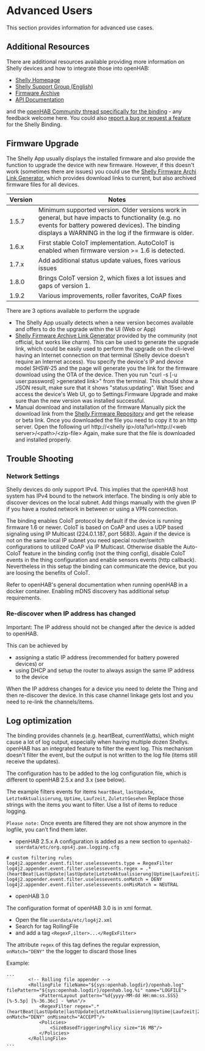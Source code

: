 # Advanced Users

This section provides information for advanced use cases.

## Additional Resources

There are additional resources available providing more information on Shelly devices and how to integrate those into openHAB:

- [Shelly Homepage](https://shelly.cloud)
- [Shelly Support Group (English)](https://www.facebook.com/groups/ShellyIoTCommunitySupport)
- [Firmware Archive](http://archive.shelly-faq.de)
- [API Documentation](https://shelly-api-docs.shelly.cloud/?fbclid=IwAR23ukCi_3aBSTPRHYUIcpr0pLi0vcyL0fF0PnJQdFvkkc8_Zo5LkAcli_A#http-server)

and the [openHAB Community thread specifically for the binding](https://community.openhab.org/t/shelly-binding) - any feedback welcome here.
You could also [report a bug or request a feature](https://github.com/openhab/openhab-addons/issues?q=is%3Aissue+is%3Aopen+%5Bshelly%5D) for the Shelly Binding.

## Firmware Upgrade

The Shelly App usually displays the installed firmware and also provide the function to upgrade the device with new firmware.
However, if this doesn't work (sometimes there are issues) you could use the [Shelly Firmware Archi Link Generator](http://archive.shelly-faq.de), which provides download links to current, but also archived firmware files for all devices. 

|Version|Notes                                                                                             |
|-------|--------------------------------------------------------------------------------------------------|
|1.5.7  |Minimum supported version. Older versions work in general, but have impacts to functionality (e.g. no events for battery powered devices). The binding displays a WARNING in the log if the firmware is older.|
|1.6.x  |First stable CoIoT implementation. AutoCoIoT is enabled when firmware version >= 1.6 is detected. |
|1.7.x  |Add additional status update values, fixes various issues                                         |
|1.8.0  |Brings CoIoT version 2, which fixes a lot issues and gaps of version 1.                           |
|1.9.2  |Various improvements, roller favorites, CoAP fixes                                                |


There are 3 options available to perform the upgrade
- The Shelly App usually detects when a new version becomes available and offers to do the upgrade within the UI (Web or App)
- [Shelly Firmware Archive Link Generator](http://archive.shelly-faq.de) provided by the community (not official, but works like charm).
This can be used to generate the upgrade link, which could be easily used to perform the upgrade on the cli-level having an Internet connection on that terminal (Shelly device doesn't require an Internet access).
You specify the device's IP and device model SHSW-25 and the page will generate you the link for the firmware download using the OTA of the device.
Then you run "curl -s [-u user:password] &gt;generated link&gt;" from the terminal.
This should show a JSON result, make sure that it shows "status:updating".
Wait 15sec and access the device's Web UI, go to Settings:Firmware Upgrade and make sure than the new version was installed successful.
- Manual download and installation of the firmware
Manually pick the download link from the [Shelly Firmware Repository](https://api.shelly.cloud/files/firmware) and get the release or beta link.
Once you downloaded the file you need to copy it to an http server. 
Open the following url http://&lt;shelly ip&gt;/ota?url=http://&lt;web server&gt;/&lt;path&gt;/&lt;zip-file&gt;
Again, make sure that the file is downloaded and installed properly.

## Trouble Shooting

### Network Settings

Shelly devices do only support IPv4. 
This implies that the openHAB host system has IPv4 bound to the network interface.
The binding is only able to discover devices on the local subnet. 
Add things manually with the given IP if you have a routed network in between or using a VPN connection.

The binding enables CoIoT protocol by default if the device is running firmware 1.6 or newer.
CoIoT is based on CoAP and uses a UDP based signaling using IP Multicast (224.0.1.187, port 5683).
Again if the device is not on the same local IP subnet you need special router/switch configurations to utilized CoAP via IP Multicast.
Otherwise disable the Auto-CoIoT feature in the binding config (not the thing config), disable CoIoT events in the thing configuration and enable sensors events (http callback).
Nevertheless in this setup the binding can communicate the device, but you are loosing the benefits of CoIoT.

Refer to openHAB's general documentation when running openHAB in a docker container. Enabling mDNS discovery has additional setup requirements.  

### Re-discover when IP address has changed
 
Important: The IP address should not be changed after the device is added to openHAB.

This can be achieved by

- assigning a static IP address (recommended for battery powered devices) or
- using DHCP and setup the router to always assign the same IP address to the device

When the IP address changes for a device you need to delete the Thing and then re-discover the device.
In this case channel linkage gets lost and you need to re-link the channels/items.

## Log optimization

The binding provides channels (e.g. heartBeat, currentWatts), which might cause a lot of log output, especially when having multiple dozen Shellys.
openHAB has an integrated feature to filter the event log.
This mechanism doesn't filter the event, but the output is not written to the log file (items still receive the updates).

The configuration has to be added to the log configuration file, which is different to openHAB 2.5.x and 3.x (see below).

The example filters events for items `heartBeat`, `lastUpdate`, `LetzteAktualisierung`, `Uptime`, `Laufzeit`, `ZuletztGesehen`
Replace those strings with the items you want to filter.
Use a list of items to reduce logging.

`Please note:` Once events are filtered they are not show anymore in the logfile, you can’t find them later.


- openHAB 2.5.x
A configuration is added as a new section to `openhab2-userdata/etc/org.ops4j.pax.logging.cfg`

```
# custom filtering rules
log4j2.appender.event.filter.uselessevents.type = RegexFilter
log4j2.appender.event.filter.uselessevents.regex = .*(heartBeat|LastUpdate|lastUpdate|LetzteAktualisierung|Uptime|Laufzeit|ZuletztGesehen).*
log4j2.appender.event.filter.uselessevents.onMatch = DENY
log4j2.appender.event.filter.uselessevents.onMisMatch = NEUTRAL
```

- openHAB 3.0

The configuration format of openHAB 3.0 is in xml format.
- Open the file `userdata/etc/log4j2.xml`
- Search for tag RollingFile
- and add a tag `<RegexF,ilter>...</RegExFilter>`

The attribute `regex` of this tag defines the regular expression, `onMatch="DENY"` the the logger to discard those lines

Example:

```
...
        <!-- Rolling file appender -->
        <RollingFile fileName="${sys:openhab.logdir}/openhab.log" filePattern="${sys:openhab.logdir}/openhab.log.%i" name="LOGFILE">
            <PatternLayout pattern="%d{yyyy-MM-dd HH:mm:ss.SSS} [%-5.5p] [%-36.36c] - %m%n"/>
            <RegexFilter regex=".*(heartBeat|LastUpdate|lastUpdate|LetzteAktualisierung|Uptime|Laufzeit|ZuletztGesehen).*" onMatch="DENY" onMismatch="ACCEPT"/>
            <Policies>
                <SizeBasedTriggeringPolicy size="16 MB"/>
            </Policies>
        </RollingFile>
...
```

